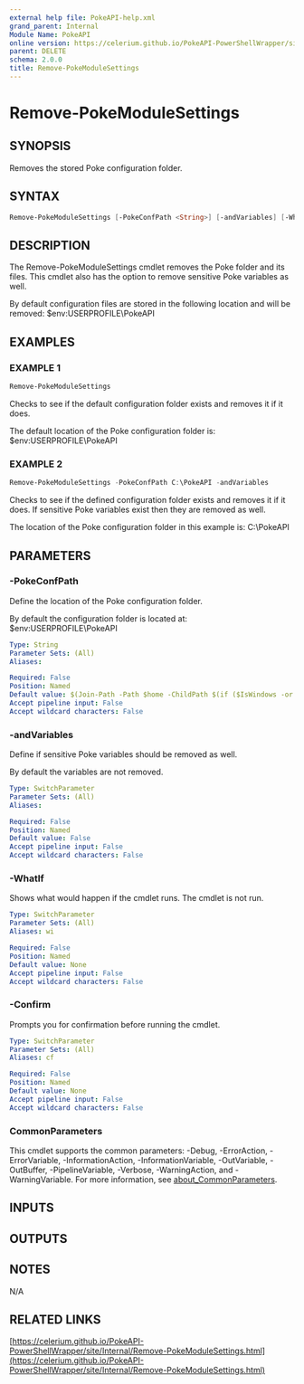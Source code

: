 ```yaml
---
external help file: PokeAPI-help.xml
grand_parent: Internal
Module Name: PokeAPI
online version: https://celerium.github.io/PokeAPI-PowerShellWrapper/site/Internal/Remove-PokeModuleSettings.html
parent: DELETE
schema: 2.0.0
title: Remove-PokeModuleSettings
---
```


# Remove-PokeModuleSettings

## SYNOPSIS
Removes the stored Poke configuration folder.

## SYNTAX

```powershell
Remove-PokeModuleSettings [-PokeConfPath <String>] [-andVariables] [-WhatIf] [-Confirm] [<CommonParameters>]
```

## DESCRIPTION
The Remove-PokeModuleSettings cmdlet removes the Poke folder and its files.
This cmdlet also has the option to remove sensitive Poke variables as well.

By default configuration files are stored in the following location and will be removed:
    $env:USERPROFILE\PokeAPI

## EXAMPLES

### EXAMPLE 1
```powershell
Remove-PokeModuleSettings
```

Checks to see if the default configuration folder exists and removes it if it does.

The default location of the Poke configuration folder is:
    $env:USERPROFILE\PokeAPI

### EXAMPLE 2
```powershell
Remove-PokeModuleSettings -PokeConfPath C:\PokeAPI -andVariables
```

Checks to see if the defined configuration folder exists and removes it if it does.
If sensitive Poke variables exist then they are removed as well.

The location of the Poke configuration folder in this example is:
    C:\PokeAPI

## PARAMETERS

### -PokeConfPath
Define the location of the Poke configuration folder.

By default the configuration folder is located at:
    $env:USERPROFILE\PokeAPI

```yaml
Type: String
Parameter Sets: (All)
Aliases:

Required: False
Position: Named
Default value: $(Join-Path -Path $home -ChildPath $(if ($IsWindows -or $PSEdition -eq 'Desktop'){"PokeAPI"}else{".PokeAPI"}) )
Accept pipeline input: False
Accept wildcard characters: False
```

### -andVariables
Define if sensitive Poke variables should be removed as well.

By default the variables are not removed.

```yaml
Type: SwitchParameter
Parameter Sets: (All)
Aliases:

Required: False
Position: Named
Default value: False
Accept pipeline input: False
Accept wildcard characters: False
```

### -WhatIf
Shows what would happen if the cmdlet runs.
The cmdlet is not run.

```yaml
Type: SwitchParameter
Parameter Sets: (All)
Aliases: wi

Required: False
Position: Named
Default value: None
Accept pipeline input: False
Accept wildcard characters: False
```

### -Confirm
Prompts you for confirmation before running the cmdlet.

```yaml
Type: SwitchParameter
Parameter Sets: (All)
Aliases: cf

Required: False
Position: Named
Default value: None
Accept pipeline input: False
Accept wildcard characters: False
```

### CommonParameters
This cmdlet supports the common parameters: -Debug, -ErrorAction, -ErrorVariable, -InformationAction, -InformationVariable, -OutVariable, -OutBuffer, -PipelineVariable, -Verbose, -WarningAction, and -WarningVariable. For more information, see [about_CommonParameters](http://go.microsoft.com/fwlink/?LinkID=113216).

## INPUTS

## OUTPUTS

## NOTES
N/A

## RELATED LINKS

[https://celerium.github.io/PokeAPI-PowerShellWrapper/site/Internal/Remove-PokeModuleSettings.html](https://celerium.github.io/PokeAPI-PowerShellWrapper/site/Internal/Remove-PokeModuleSettings.html)

